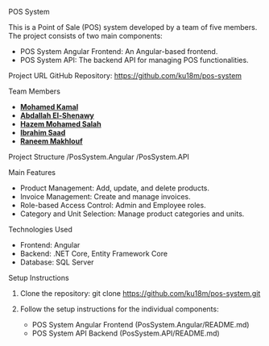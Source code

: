 POS System

This is a Point of Sale (POS) system developed by a team of five members. The project consists of two main components:
- POS System Angular Frontend: An Angular-based frontend.
- POS System API: The backend API for managing POS functionalities.

Project URL
GitHub Repository: https://github.com/ku18m/pos-system

Team Members
- **[Mohamed Kamal](https://github.com/ku18m)**
- **[Abdallah El-Shenawy](https://github.com/AbdallahElshenawy)**
- **[Hazem Mohamed Salah](https://github.com/hazem-mohamed-salah)**
- **[Ibrahim Saad](https://github.com/IBRAHIM4626)**
- **[Raneem Makhlouf](https://github.com/RaneemMakhlouf)**

Project Structure
/PosSystem.Angular
/PosSystem.API

Main Features
- Product Management: Add, update, and delete products.
- Invoice Management: Create and manage invoices.
- Role-based Access Control: Admin and Employee roles.
- Category and Unit Selection: Manage product categories and units.

Technologies Used
- Frontend: Angular
- Backend: .NET Core, Entity Framework Core
- Database: SQL Server

Setup Instructions

1. Clone the repository:
   git clone https://github.com/ku18m/pos-system.git

2. Follow the setup instructions for the individual components:
   - POS System Angular Frontend (PosSystem.Angular/README.md)
   - POS System API Backend (PosSystem.API/README.md)
